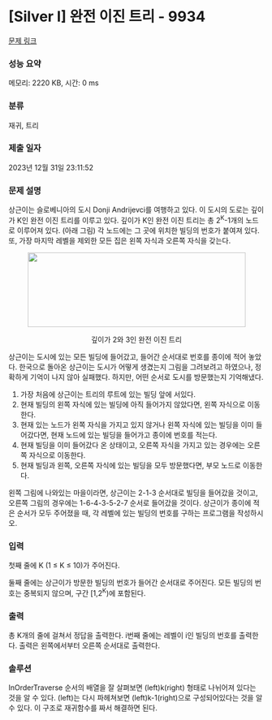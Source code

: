 # [Silver I] 완전 이진 트리 - 9934 

[문제 링크](https://www.acmicpc.net/problem/9934) 

### 성능 요약

메모리: 2220 KB, 시간: 0 ms

### 분류

재귀, 트리

### 제출 일자

2023년 12월 31일 23:11:52

### 문제 설명

<p>상근이는 슬로베니아의 도시 Donji Andrijevci를 여행하고 있다. 이 도시의 도로는 깊이가 K인 완전 이진 트리를 이루고 있다. 깊이가 K인 완전 이진 트리는 총 2<sup>K</sup>-1개의 노드로 이루어져 있다. (아래 그림) 각 노드에는 그 곳에 위치한 빌딩의 번호가 붙여져 있다. 또, 가장 마지막 레벨을 제외한 모든 집은 왼쪽 자식과 오른쪽 자식을 갖는다.</p>

<p style="text-align: center;"><img alt="" src="https://upload.acmicpc.net/2f3d1f78-7ef1-4be4-868c-6172f57f2db6/-/preview/" style="width: 429px; height: 147px;"></p>

<p style="text-align: center;">깊이가 2와 3인 완전 이진 트리</p>

<p>상근이는 도시에 있는 모든 빌딩에 들어갔고, 들어간 순서대로 번호를 종이에 적어 놓았다. 한국으로 돌아온 상근이는 도시가 어떻게 생겼는지 그림을 그려보려고 하였으나, 정확하게 기억이 나지 않아 실패했다. 하지만, 어떤 순서로 도시를 방문했는지 기억해냈다.</p>

<ol>
	<li>가장 처음에 상근이는 트리의 루트에 있는 빌딩 앞에 서있다.</li>
	<li>현재 빌딩의 왼쪽 자식에 있는 빌딩에 아직 들어가지 않았다면, 왼쪽 자식으로 이동한다.</li>
	<li>현재 있는 노드가 왼쪽 자식을 가지고 있지 않거나 왼쪽 자식에 있는 빌딩을 이미 들어갔다면, 현재 노드에 있는 빌딩을 들어가고 종이에 번호를 적는다.</li>
	<li>현재 빌딩을 이미 들어갔다 온 상태이고, 오른쪽 자식을 가지고 있는 경우에는 오른쪽 자식으로 이동한다.</li>
	<li>현재 빌딩과 왼쪽, 오른쪽 자식에 있는 빌딩을 모두 방문했다면, 부모 노드로 이동한다.</li>
</ol>

<p>왼쪽 그림에 나와있는 마을이라면, 상근이는 2-1-3 순서대로 빌딩을 들어갔을 것이고, 오른쪽 그림의 경우에는 1-6-4-3-5-2-7 순서로 들어갔을 것이다. 상근이가 종이에 적은 순서가 모두 주어졌을 때, 각 레벨에 있는 빌딩의 번호를 구하는 프로그램을 작성하시오.</p>

### 입력 

 <p>첫째 줄에 K (1 ≤ K ≤ 10)가 주어진다.</p>

<p>둘째 줄에는 상근이가 방문한 빌딩의 번호가 들어간 순서대로 주어진다. 모든 빌딩의 번호는 중복되지 않으며, 구간 [1,2<sup>K</sup>)에 포함된다.</p>

### 출력 

 <p>총 K개의 줄에 걸쳐서 정답을 출력한다. i번째 줄에는 레벨이 i인 빌딩의 번호를 출력한다. 출력은 왼쪽에서부터 오른쪽 순서대로 출력한다.</p>

 ### 솔루션
 <p>InOrderTraverse 순서의 배열을 잘 살펴보면 (left)k(right) 형태로 나뉘어져 있다는 것을 알 수 있다. (left)는 다시 파헤쳐보면 (left)k-1(right)으로 구성되어있다는 것을 알 수 있다. 이 구조로 재귀함수를 짜서 해결하면 된다. </p>

